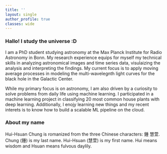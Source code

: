 ```yaml
---
title: ''
layout: single
author_profile: true
classes: wide
---
```


### Hallo! I study the universe :D

I am a PhD student studying astronomy at the Max Planck Institute for Radio Astronomy in Bonn. My research experience equips for myself my technical skills in analyzing astronomical images and time series data, visulaizing the analysis and interpreting the findings. My current focus is to apply moving average processes in modeling the multi-wavelegnth light curves for the black hole in the Galactic Center.

While my primary focus is on astronomy, I am also driven by a curiosity to solve problems from daily life using machine learning. I participated in a machine learning project in classifying 20 most common house plants with deep learning. Additionally, I enojy learning new things and my recent interets is to know how to build a scalable ML pipeline on the cloud. 

### About my name
Hui-Hsuan Chung is romanized from the three Chinese characters: 鍾 慧萱. 
<br /> Chung (鍾) is my last name. Hui-Hsuan (慧萱) is my first name. Hui means wisdom and Hsuan means fulvous daylily. 
